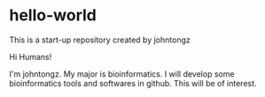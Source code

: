 # hello-world
This is a start-up repository created by johntongz

Hi Humans!

I'm johntongz. My major is bioinformatics. 
I will develop some bioinformatics tools and softwares in github. This will be of interest.
